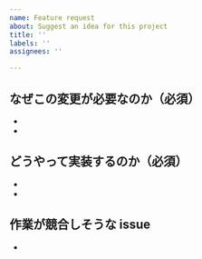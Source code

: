 ```yaml
---
name: Feature request
about: Suggest an idea for this project
title: ''
labels: ''
assignees: ''

---
```


## なぜこの変更が必要なのか（必須）

-
-

## どうやって実装するのか（必須）

-
-

## 作業が競合しそうな issue

-
